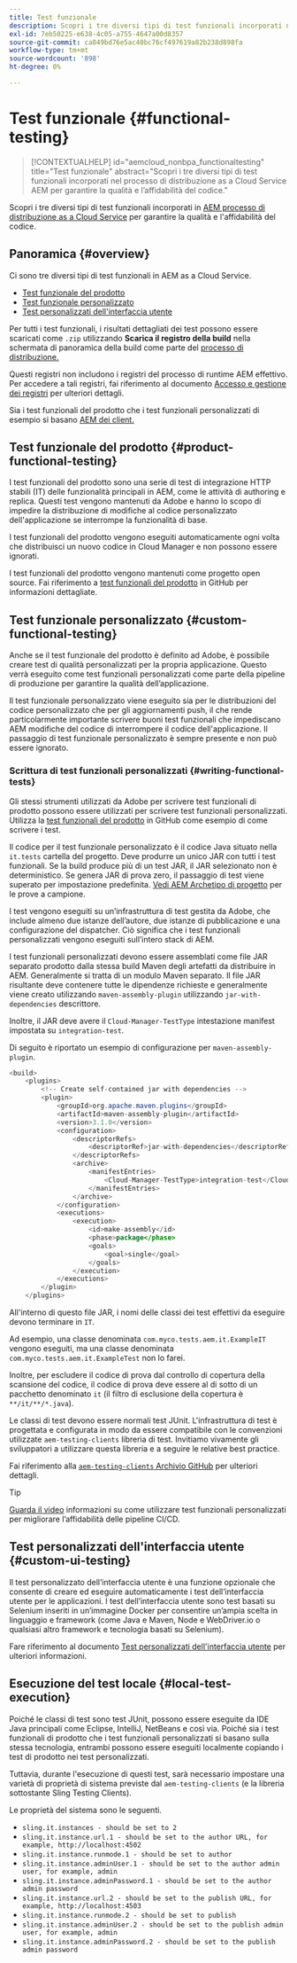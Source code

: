 ```yaml
---
title: Test funzionale
description: Scopri i tre diversi tipi di test funzionali incorporati nel processo di distribuzione as a Cloud Service AEM per garantire la qualità e l’affidabilità del codice.
exl-id: 7eb50225-e638-4c05-a755-4647a00d8357
source-git-commit: ca849bd76e5ac40bc76cf497619a82b238d898fa
workflow-type: tm+mt
source-wordcount: '898'
ht-degree: 0%

---
```



# Test funzionale {#functional-testing}

>[!CONTEXTUALHELP]
>id="aemcloud_nonbpa_functionaltesting"
>title="Test funzionale"
>abstract="Scopri i tre diversi tipi di test funzionali incorporati nel processo di distribuzione as a Cloud Service AEM per garantire la qualità e l’affidabilità del codice."

Scopri i tre diversi tipi di test funzionali incorporati in [AEM processo di distribuzione as a Cloud Service](/help/implementing/cloud-manager/deploy-code.md) per garantire la qualità e l&#39;affidabilità del codice.

## Panoramica {#overview}

Ci sono tre diversi tipi di test funzionali in AEM as a Cloud Service.

* [Test funzionale del prodotto](#product-functional-testing)
* [Test funzionale personalizzato](#custom-functional-testing)
* [Test personalizzati dell&#39;interfaccia utente](#custom-ui-testing)

Per tutti i test funzionali, i risultati dettagliati dei test possono essere scaricati come `.zip` utilizzando **Scarica il registro della build** nella schermata di panoramica della build come parte del [processo di distribuzione.](/help/implementing/cloud-manager/deploy-code.md)

Questi registri non includono i registri del processo di runtime AEM effettivo. Per accedere a tali registri, fai riferimento al documento [Accesso e gestione dei registri](/help/implementing/cloud-manager/manage-logs.md) per ulteriori dettagli.

Sia i test funzionali del prodotto che i test funzionali personalizzati di esempio si basano [AEM dei client.](https://github.com/adobe/aem-testing-clients)

## Test funzionale del prodotto {#product-functional-testing}

I test funzionali del prodotto sono una serie di test di integrazione HTTP stabili (IT) delle funzionalità principali in AEM, come le attività di authoring e replica. Questi test vengono mantenuti da Adobe e hanno lo scopo di impedire la distribuzione di modifiche al codice personalizzato dell&#39;applicazione se interrompe la funzionalità di base.

I test funzionali del prodotto vengono eseguiti automaticamente ogni volta che distribuisci un nuovo codice in Cloud Manager e non possono essere ignorati.

I test funzionali del prodotto vengono mantenuti come progetto open source. Fai riferimento a [test funzionali del prodotto](https://github.com/adobe/aem-test-samples/tree/aem-cloud/smoke) in GitHub per informazioni dettagliate.

## Test funzionale personalizzato {#custom-functional-testing}

Anche se il test funzionale del prodotto è definito ad Adobe, è possibile creare test di qualità personalizzati per la propria applicazione. Questo verrà eseguito come test funzionali personalizzati come parte della pipeline di produzione per garantire la qualità dell’applicazione.

Il test funzionale personalizzato viene eseguito sia per le distribuzioni del codice personalizzato che per gli aggiornamenti push, il che rende particolarmente importante scrivere buoni test funzionali che impediscano AEM modifiche del codice di interrompere il codice dell&#39;applicazione. Il passaggio di test funzionale personalizzato è sempre presente e non può essere ignorato.

### Scrittura di test funzionali personalizzati {#writing-functional-tests}

Gli stessi strumenti utilizzati da Adobe per scrivere test funzionali di prodotto possono essere utilizzati per scrivere test funzionali personalizzati. Utilizza la [test funzionali del prodotto](https://github.com/adobe/aem-test-samples/tree/aem-cloud/smoke) in GitHub come esempio di come scrivere i test.

Il codice per il test funzionale personalizzato è il codice Java situato nella `it.tests` cartella del progetto. Deve produrre un unico JAR con tutti i test funzionali. Se la build produce più di un test JAR, il JAR selezionato non è deterministico. Se genera JAR di prova zero, il passaggio di test viene superato per impostazione predefinita. [Vedi AEM Archetipo di progetto](https://github.com/adobe/aem-project-archetype/tree/develop/src/main/archetype/it.tests) per le prove a campione.

I test vengono eseguiti su un’infrastruttura di test gestita da Adobe, che include almeno due istanze dell’autore, due istanze di pubblicazione e una configurazione del dispatcher. Ciò significa che i test funzionali personalizzati vengono eseguiti sull’intero stack di AEM.

I test funzionali personalizzati devono essere assemblati come file JAR separato prodotto dalla stessa build Maven degli artefatti da distribuire in AEM. Generalmente si tratta di un modulo Maven separato. Il file JAR risultante deve contenere tutte le dipendenze richieste e generalmente viene creato utilizzando `maven-assembly-plugin` utilizzando `jar-with-dependencies` descrittore.

Inoltre, il JAR deve avere il `Cloud-Manager-TestType` intestazione manifest impostata su `integration-test`.

Di seguito è riportato un esempio di configurazione per `maven-assembly-plugin`.

```java
<build>
    <plugins>
        <!-- Create self-contained jar with dependencies -->
        <plugin>
            <groupId>org.apache.maven.plugins</groupId>
            <artifactId>maven-assembly-plugin</artifactId>
            <version>3.1.0</version>
            <configuration>
                <descriptorRefs>
                    <descriptorRef>jar-with-dependencies</descriptorRef>
                </descriptorRefs>
                <archive>
                    <manifestEntries>
                        <Cloud-Manager-TestType>integration-test</Cloud-Manager-TestType>
                    </manifestEntries>
                </archive>
            </configuration>
            <executions>
                <execution>
                    <id>make-assembly</id>
                    <phase>package</phase>
                    <goals>
                        <goal>single</goal>
                    </goals>
                </execution>
            </executions>
        </plugin>
    </plugins>
```

All&#39;interno di questo file JAR, i nomi delle classi dei test effettivi da eseguire devono terminare in `IT`.

Ad esempio, una classe denominata `com.myco.tests.aem.it.ExampleIT` vengono eseguiti, ma una classe denominata `com.myco.tests.aem.it.ExampleTest` non lo farei.

Inoltre, per escludere il codice di prova dal controllo di copertura della scansione del codice, il codice di prova deve essere al di sotto di un pacchetto denominato `it` (il filtro di esclusione della copertura è `**/it/**/*.java`).

Le classi di test devono essere normali test JUnit. L&#39;infrastruttura di test è progettata e configurata in modo da essere compatibile con le convenzioni utilizzate `aem-testing-clients` libreria di test. Invitiamo vivamente gli sviluppatori a utilizzare questa libreria e a seguire le relative best practice.

Fai riferimento alla [`aem-testing-clients` Archivio GitHub](https://github.com/adobe/aem-testing-clients) per ulteriori dettagli.

>[!TIP]
>
>[Guarda il video](https://www.youtube.com/watch?v=yJX6r3xRLHU) informazioni su come utilizzare test funzionali personalizzati per migliorare l’affidabilità delle pipeline CI/CD.

## Test personalizzati dell&#39;interfaccia utente {#custom-ui-testing}

Il test personalizzato dell’interfaccia utente è una funzione opzionale che consente di creare ed eseguire automaticamente i test dell’interfaccia utente per le applicazioni. I test dell’interfaccia utente sono test basati su Selenium inseriti in un’immagine Docker per consentire un’ampia scelta in linguaggio e framework (come Java e Maven, Node e WebDriver.io o qualsiasi altro framework e tecnologia basati su Selenium).

Fare riferimento al documento [Test personalizzati dell&#39;interfaccia utente](/help/implementing/cloud-manager/ui-testing.md#custom-ui-testing) per ulteriori informazioni.

## Esecuzione del test locale {#local-test-execution}

Poiché le classi di test sono test JUnit, possono essere eseguite da IDE Java principali come Eclipse, IntelliJ, NetBeans e così via. Poiché sia i test funzionali di prodotto che i test funzionali personalizzati si basano sulla stessa tecnologia, entrambi possono essere eseguiti localmente copiando i test di prodotto nei test personalizzati.

Tuttavia, durante l&#39;esecuzione di questi test, sarà necessario impostare una varietà di proprietà di sistema previste dal `aem-testing-clients` (e la libreria sottostante Sling Testing Clients).

Le proprietà del sistema sono le seguenti.

* `sling.it.instances - should be set to 2`
* `sling.it.instance.url.1 - should be set to the author URL, for example, http://localhost:4502`
* `sling.it.instance.runmode.1 - should be set to author`
* `sling.it.instance.adminUser.1 - should be set to the author admin user, for example, admin`
* `sling.it.instance.adminPassword.1 - should be set to the author admin password`
* `sling.it.instance.url.2 - should be set to the publish URL, for example, http://localhost:4503`
* `sling.it.instance.runmode.2 - should be set to publish`
* `sling.it.instance.adminUser.2 - should be set to the publish admin user, for example, admin`
* `sling.it.instance.adminPassword.2 - should be set to the publish admin password`
